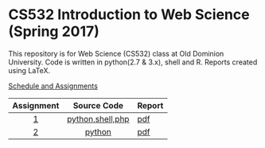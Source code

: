 # CS532 Introduction to Web Science (Spring 2017)

This repository is for Web Science (CS532) class at Old Dominion University. Code is written in python(2.7 & 3.x), shell and R. Reports created using LaTeX.

[Schedule and Assignments](https://github.com/phonedude/cs532-s17/blob/master/index.md)

|Assignment|Source Code|Report|
|:--------:|:---:|:------|
|[1](./assignments/A1/a1.txt)| [python,shell,php](./assignments/A1/src)|[pdf](./assignments/A1/docs/assignment1.pdf)| 
|[2](./assignments/A2/a2.txt)| [python](./assignments/A2/src)|[pdf](./assignments/A2/docs/assignment2.pdf)| 
